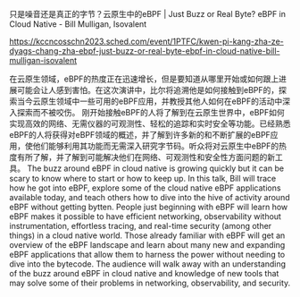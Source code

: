 只是噪音还是真正的字节？云原生中的eBPF | Just Buzz or Real Byte? eBPF in Cloud Native - Bill Mulligan, Isovalent

https://kccncosschn2023.sched.com/event/1PTFC/kwen-pi-kang-zha-ze-dyags-chang-zha-ebpf-just-buzz-or-real-byte-ebpf-in-cloud-native-bill-mulligan-isovalent

在云原生领域，eBPF的热度正在迅速增长，但是要知道从哪里开始或如何跟上进展可能会让人感到害怕。在这次演讲中，比尔将追溯他是如何接触到eBPF的，探索当今云原生领域中一些可用的eBPF应用，并教授其他人如何在eBPF的活动中深入探索而不被咬伤。 刚开始接触eBPF的人将了解到在云原生世界中，eBPF如何实现高效的网络、无需仪器的可观测性、轻松的追踪和实时安全等功能。已经熟悉eBPF的人将获得对eBPF领域的概述，并了解到许多新的和不断扩展的eBPF应用，使他们能够利用其功能而无需深入研究字节码。听众将对云原生中eBPF的热度有所了解，并了解到可能解决他们在网络、可观测性和安全性方面问题的新工具。 
The buzz around eBPF in cloud native is growing quickly but it can be scary to know where to start or how to keep up. In this talk, Bill will trace how he got into eBPF, explore some of the cloud native eBPF applications available today, and teach others how to dive into the hive of activity around eBPF without getting bytten. People just beginning with eBPF will learn how eBPF makes it possible to have efficient networking, observability without instrumentation, effortless tracing, and real-time security (among other things) in a cloud native world. Those already familiar with eBPF will get an overview of the eBPF landscape and learn about many new and expanding eBPF applications that allow them to harness the power without needing to dive into the bytecode. The audience will walk away with an understanding of the buzz around eBPF in cloud native and knowledge of new tools that may solve some of their problems in networking, observability, and security.